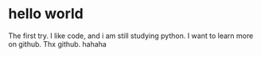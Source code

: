 # hello world
The first try.
I like code, and i am still studying python.
I want to learn more on github.
Thx github.
hahaha
